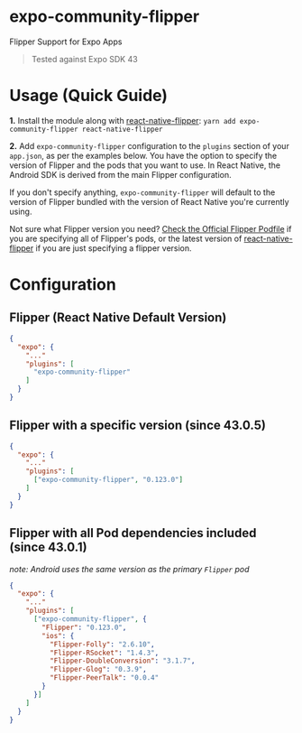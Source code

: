 # expo-community-flipper

Flipper Support for Expo Apps

> Tested against Expo SDK 43

# Usage (Quick Guide)

**1.** Install the module along with [react-native-flipper](https://www.npmjs.com/package/react-native-flipper): `yarn add expo-community-flipper react-native-flipper`

**2.** Add `expo-community-flipper` configuration to the `plugins` section of your `app.json`, as per the examples below. You have the option to specify the version of Flipper and the pods that you want to use. In React Native, the Android SDK is derived from the main Flipper configuration.

If you don't specify anything, `expo-community-flipper` will default to the version of Flipper bundled with the version of React Native you're currently using.

Not sure what Flipper version you need? [Check the Official Flipper Podfile](https://github.com/facebook/flipper/blob/main/react-native/ReactNativeFlipperExample/ios/Podfile) if you are specifying all of Flipper's pods, or the latest version of [react-native-flipper](https://www.npmjs.com/package/react-native-flipper) if you are just specifying a flipper version.

# Configuration

## Flipper (React Native Default Version)

```json
{
  "expo": {
    "..."
    "plugins": [
      "expo-community-flipper"
    ]
  }
}
```

## Flipper with a specific version (since 43.0.5)

```json
{
  "expo": {
    "..."
    "plugins": [
      ["expo-community-flipper", "0.123.0"]
    ]
  }
}
```

## Flipper with all Pod dependencies included (since 43.0.1)

_note: Android uses the same version as the primary `Flipper` pod_

```json
{
  "expo": {
    "..."
    "plugins": [
      ["expo-community-flipper", {
        "Flipper": "0.123.0",
        "ios": {
          "Flipper-Folly": "2.6.10",
          "Flipper-RSocket": "1.4.3",
          "Flipper-DoubleConversion": "3.1.7",
          "Flipper-Glog": "0.3.9",
          "Flipper-PeerTalk": "0.0.4"
        }
      }]
    ]
  }
}
```
